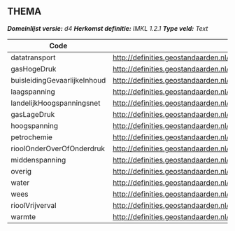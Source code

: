 ## THEMA

*__Domeinlijst versie:__ d4*
*__Herkomst definitie:__ IMKL 1.2.1*
*__Type veld:__ Text*

|__Code__ |__Description__	|
|	---	|	---	|
| datatransport | http://definities.geostandaarden.nl/imkl2015/id/waarde/Thema/datatransport |
| gasHogeDruk | http://definities.geostandaarden.nl/imkl2015/id/waarde/Thema/gasHogeDruk |
| buisleidingGevaarlijkeInhoud | http://definities.geostandaarden.nl/imkl2015/id/waarde/Thema/buisleidingGevaarlijkeInhoud |
| laagspanning | http://definities.geostandaarden.nl/imkl2015/id/waarde/Thema/laagspanning |
| landelijkHoogspanningsnet | http://definities.geostandaarden.nl/imkl2015/id/waarde/Thema/landelijkHoogspanningsnet |
| gasLageDruk | http://definities.geostandaarden.nl/imkl2015/id/waarde/Thema/gasLageDruk |
| hoogspanning | http://definities.geostandaarden.nl/imkl2015/id/waarde/Thema/hoogspanning |
| petrochemie | http://definities.geostandaarden.nl/imkl2015/id/waarde/Thema/petrochemie |
| rioolOnderOverOfOnderdruk | http://definities.geostandaarden.nl/imkl2015/id/waarde/Thema/rioolOnderOverOfOnderdruk |
| middenspanning | http://definities.geostandaarden.nl/imkl2015/id/waarde/Thema/middenspanning |
| overig | http://definities.geostandaarden.nl/imkl2015/id/waarde/Thema/overig |
| water | http://definities.geostandaarden.nl/imkl2015/id/waarde/Thema/water |
| wees | http://definities.geostandaarden.nl/imkl2015/id/waarde/Thema/wees |
| rioolVrijverval | http://definities.geostandaarden.nl/imkl2015/id/waarde/Thema/rioolVrijverval |
| warmte | http://definities.geostandaarden.nl/imkl2015/id/waarde/Thema/warmte |